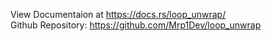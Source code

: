 View Documentaion at https://docs.rs/loop_unwrap/  
Github Repository: https://github.com/Mrp1Dev/loop_unwrap

